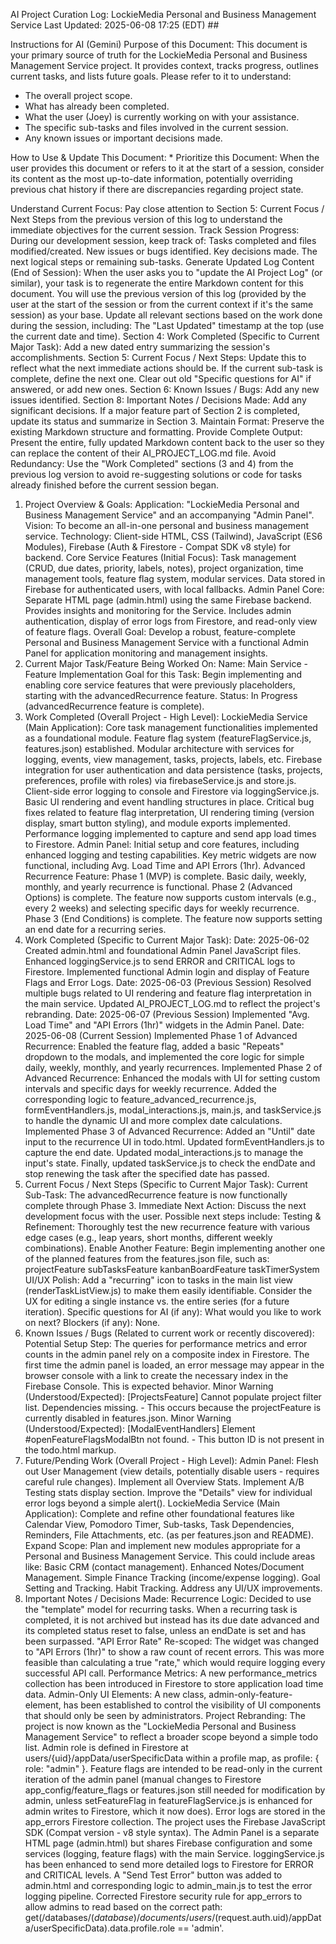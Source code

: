 AI Project Curation Log: LockieMedia Personal and Business Management Service
Last Updated: 2025-06-08 17:25 (EDT) ##

Instructions for AI (Gemini)
Purpose of this Document: This document is your primary source of truth for the LockieMedia Personal and Business Management Service project. It provides context, tracks progress, outlines current tasks, and lists future goals. Please refer to it to understand:
* The overall project scope.
* What has already been completed.
* What the user (Joey) is currently working on with your assistance.
* The specific sub-tasks and files involved in the current session.
* Any known issues or important decisions made.

How to Use & Update This Document: * Prioritize this Document: When the user provides this document or refers to it at the start of a session, consider its content as the most up-to-date information, potentially overriding previous chat history if there are discrepancies regarding project state.

Understand Current Focus: Pay close attention to Section 5: Current Focus / Next Steps from the previous version of this log to understand the immediate objectives for the current session.
Track Session Progress: During our development session, keep track of:
Tasks completed and files modified/created.
New issues or bugs identified.
Key decisions made.
The next logical steps or remaining sub-tasks.
Generate Updated Log Content (End of Session):
When the user asks you to "update the AI Project Log" (or similar), your task is to regenerate the entire Markdown content for this document.
You will use the previous version of this log (provided by the user at the start of the session or from the current context if it's the same session) as your base.
Update all relevant sections based on the work done during the session, including:
The "Last Updated" timestamp at the top (use the current date and time).
Section 4: Work Completed (Specific to Current Major Task): Add a new dated entry summarizing the session's accomplishments.
Section 5: Current Focus / Next Steps: Update this to reflect what the next immediate actions should be. If the current sub-task is complete, define the next one. Clear out old "Specific questions for AI" if answered, or add new ones.
Section 6: Known Issues / Bugs: Add any new issues identified.
Section 8: Important Notes / Decisions Made: Add any significant decisions.
If a major feature part of Section 2 is completed, update its status and summarize in Section 3.
Maintain Format: Preserve the existing Markdown structure and formatting.
Provide Complete Output: Present the entire, fully updated Markdown content back to the user so they can replace the content of their AI_PROJECT_LOG.md file.
Avoid Redundancy: Use the "Work Completed" sections (3 and 4) from the previous log version to avoid re-suggesting solutions or code for tasks already finished before the current session began.
1. Project Overview & Goals:
Application: "LockieMedia Personal and Business Management Service" and an accompanying "Admin Panel".
Vision: To become an all-in-one personal and business management service.
Technology: Client-side HTML, CSS (Tailwind), JavaScript (ES6 Modules), Firebase (Auth & Firestore - Compat SDK v8 style) for backend.
Core Service Features (Initial Focus): Task management (CRUD, due dates, priority, labels, notes), project organization, time management tools, feature flag system, modular services. Data stored in Firebase for authenticated users, with local fallbacks.
Admin Panel Core: Separate HTML page (admin.html) using the same Firebase backend. Provides insights and monitoring for the Service. Includes admin authentication, display of error logs from Firestore, and read-only view of feature flags.
Overall Goal: Develop a robust, feature-complete Personal and Business Management Service with a functional Admin Panel for application monitoring and management insights.
2. Current Major Task/Feature Being Worked On:
Name: Main Service - Feature Implementation
Goal for this Task: Begin implementing and enabling core service features that were previously placeholders, starting with the advancedRecurrence feature.
Status: In Progress (advancedRecurrence feature is complete).
3. Work Completed (Overall Project - High Level):
LockieMedia Service (Main Application):
Core task management functionalities implemented as a foundational module.
Feature flag system (featureFlagService.js, features.json) established.
Modular architecture with services for logging, events, view management, tasks, projects, labels, etc.
Firebase integration for user authentication and data persistence (tasks, projects, preferences, profile with roles) via firebaseService.js and store.js.
Client-side error logging to console and Firestore via loggingService.js.
Basic UI rendering and event handling structures in place.
Critical bug fixes related to feature flag interpretation, UI rendering timing (version display, smart button styling), and module exports implemented.
Performance logging implemented to capture and send app load times to Firestore.
Admin Panel:
Initial setup and core features, including enhanced logging and testing capabilities.
Key metric widgets are now functional, including Avg. Load Time and API Errors (1hr).
Advanced Recurrence Feature:
Phase 1 (MVP) is complete. Basic daily, weekly, monthly, and yearly recurrence is functional.
Phase 2 (Advanced Options) is complete. The feature now supports custom intervals (e.g., every 2 weeks) and selecting specific days for weekly recurrence.
Phase 3 (End Conditions) is complete. The feature now supports setting an end date for a recurring series.
4. Work Completed (Specific to Current Major Task):
Date: 2025-06-02
Created admin.html and foundational Admin Panel JavaScript files.
Enhanced loggingService.js to send ERROR and CRITICAL logs to Firestore.
Implemented functional Admin login and display of Feature Flags and Error Logs.
Date: 2025-06-03 (Previous Session)
Resolved multiple bugs related to UI rendering and feature flag interpretation in the main service.
Updated AI_PROJECT_LOG.md to reflect the project's rebranding.
Date: 2025-06-07 (Previous Session)
Implemented "Avg. Load Time" and "API Errors (1hr)" widgets in the Admin Panel.
Date: 2025-06-08 (Current Session)
Implemented Phase 1 of Advanced Recurrence: Enabled the feature flag, added a basic "Repeats" dropdown to the modals, and implemented the core logic for simple daily, weekly, monthly, and yearly recurrences.
Implemented Phase 2 of Advanced Recurrence: Enhanced the modals with UI for setting custom intervals and specific days for weekly recurrence. Added the corresponding logic to feature_advanced_recurrence.js, formEventHandlers.js, modal_interactions.js, main.js, and taskService.js to handle the dynamic UI and more complex date calculations.
Implemented Phase 3 of Advanced Recurrence: Added an "Until" date input to the recurrence UI in todo.html. Updated formEventHandlers.js to capture the end date. Updated modal_interactions.js to manage the input's state. Finally, updated taskService.js to check the endDate and stop renewing the task after the specified date has passed.
5. Current Focus / Next Steps (Specific to Current Major Task):
Current Sub-Task: The advancedRecurrence feature is now functionally complete through Phase 3.
Immediate Next Action: Discuss the next development focus with the user. Possible next steps include:
Testing & Refinement: Thoroughly test the new recurrence feature with various edge cases (e.g., leap years, short months, different weekly combinations).
Enable Another Feature: Begin implementing another one of the planned features from the features.json file, such as:
projectFeature
subTasksFeature
kanbanBoardFeature
taskTimerSystem
UI/UX Polish:
Add a "recurring" icon to tasks in the main list view (renderTaskListView.js) to make them easily identifiable.
Consider the UX for editing a single instance vs. the entire series (for a future iteration).
Specific questions for AI (if any):
What would you like to work on next?
Blockers (if any):
None.
6. Known Issues / Bugs (Related to current work or recently discovered):
Potential Setup Step: The queries for performance metrics and error counts in the admin panel rely on a composite index in Firestore. The first time the admin panel is loaded, an error message may appear in the browser console with a link to create the necessary index in the Firebase Console. This is expected behavior.
Minor Warning (Understood/Expected): [ProjectsFeature] Cannot populate project filter list. Dependencies missing. - This occurs because the projectFeature is currently disabled in features.json.
Minor Warning (Understood/Expected): [ModalEventHandlers] Element #openFeatureFlagsModalBtn not found. - This button ID is not present in the todo.html markup.
7. Future/Pending Work (Overall Project - High Level):
Admin Panel:
Flesh out User Management (view details, potentially disable users - requires careful rule changes).
Implement all Overview Stats.
Implement A/B Testing stats display section.
Improve the "Details" view for individual error logs beyond a simple alert().
LockieMedia Service (Main Application):
Complete and refine other foundational features like Calendar View, Pomodoro Timer, Sub-tasks, Task Dependencies, Reminders, File Attachments, etc. (as per features.json and README).
Expand Scope: Plan and implement new modules appropriate for a Personal and Business Management Service. This could include areas like:
Basic CRM (contact management).
Enhanced Notes/Document Management.
Simple Finance Tracking (income/expense logging).
Goal Setting and Tracking.
Habit Tracking.
Address any UI/UX improvements.
8. Important Notes / Decisions Made:
Recurrence Logic: Decided to use the "template" model for recurring tasks. When a recurring task is completed, it is not archived but instead has its due date advanced and its completed status reset to false, unless an endDate is set and has been surpassed.
"API Error Rate" Re-scoped: The widget was changed to "API Errors (1hr)" to show a raw count of recent errors. This was more feasible than calculating a true "rate," which would require logging every successful API call.
Performance Metrics: A new performance_metrics collection has been introduced in Firestore to store application load time data.
Admin-Only UI Elements: A new class, admin-only-feature-element, has been established to control the visibility of UI components that should only be seen by administrators.
Project Rebranding: The project is now known as the "LockieMedia Personal and Business Management Service" to reflect a broader scope beyond a simple todo list.
Admin role is defined in Firestore at users/{uid}/appData/userSpecificData within a profile map, as profile: { role: "admin" }.
Feature flags are intended to be read-only in the current iteration of the admin panel (manual changes to Firestore app_config/feature_flags or features.json still needed for modification by admin, unless setFeatureFlag in featureFlagService.js is enhanced for admin writes to Firestore, which it now does).
Error logs are stored in the app_errors Firestore collection.
The project uses the Firebase JavaScript SDK (Compat version - v8 style syntax).
The Admin Panel is a separate HTML page (admin.html) but shares Firebase configuration and some services (logging, feature flags) with the main Service.
loggingService.js has been enhanced to send more detailed logs to Firestore for ERROR and CRITICAL levels.
A "Send Test Error" button was added to admin.html and corresponding logic to admin_main.js to test the error logging pipeline.
Corrected Firestore security rule for app_errors to allow admins to read based on the correct path: get(/databases/$(database)/documents/users/$(request.auth.uid)/appData/userSpecificData).data.profile.role == 'admin'.